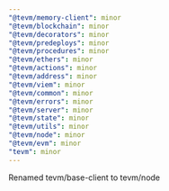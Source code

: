 ```yaml
---
"@tevm/memory-client": minor
"@tevm/blockchain": minor
"@tevm/decorators": minor
"@tevm/predeploys": minor
"@tevm/procedures": minor
"@tevm/ethers": minor
"@tevm/actions": minor
"@tevm/address": minor
"@tevm/viem": minor
"@tevm/common": minor
"@tevm/errors": minor
"@tevm/server": minor
"@tevm/state": minor
"@tevm/utils": minor
"@tevm/node": minor
"@tevm/evm": minor
"tevm": minor
---
```


Renamed tevm/base-client to tevm/node
